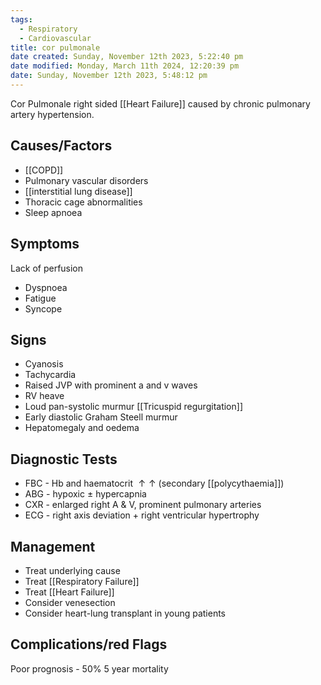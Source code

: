 ```yaml
---
tags:
  - Respiratory
  - Cardiovascular
title: cor pulmonale
date created: Sunday, November 12th 2023, 5:22:40 pm
date modified: Monday, March 11th 2024, 12:20:39 pm
date: Sunday, November 12th 2023, 5:48:12 pm
---
```

Cor Pulmonale right sided [[Heart Failure]] caused by chronic pulmonary artery hypertension.

## Causes/Factors

- [[COPD]]
- Pulmonary vascular disorders
- [[interstitial lung disease]]
- Thoracic cage abnormalities
- Sleep apnoea

## Symptoms


Lack of perfusion
- Dyspnoea
- Fatigue
- Syncope

## Signs

- Cyanosis
- Tachycardia
- Raised JVP with prominent a and v waves
- RV heave
- Loud pan-systolic murmur [[Tricuspid regurgitation]]
- Early diastolic Graham Steell murmur
- Hepatomegaly and oedema

## Diagnostic Tests

- FBC - Hb and haematocrit $\uparrow \uparrow$ (secondary [[polycythaemia]])
- ABG - hypoxic $\pm$ hypercapnia
- CXR - enlarged right A & V, prominent pulmonary arteries 
- ECG - right axis deviation + right ventricular hypertrophy

## Management

- Treat underlying cause
- Treat [[Respiratory Failure]]
- Treat [[Heart Failure]]
- Consider venesection 
- Consider heart-lung transplant in young patients 

## Complications/red Flags

Poor prognosis - 50% 5 year mortality